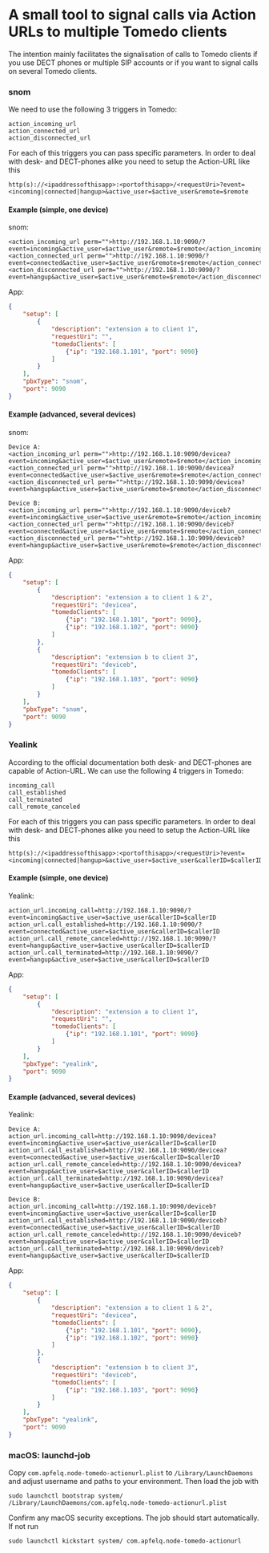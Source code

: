 # A small tool to signal calls via Action URLs to multiple Tomedo clients

The intention mainly facilitates the signalisation of calls to Tomedo clients if you use DECT phones or multiple SIP accounts or if you want to signal calls on several Tomedo clients.

### snom

We need to use the following 3 triggers in Tomedo:

```
action_incoming_url
action_connected_url
action_disconnected_url
```

For each of this triggers you can pass specific parameters. In order to deal with desk- and DECT-phones alike you need to setup the Action-URL like this

```
http(s)://<ipaddressofthisapp>:<portofthisapp>/<requestUri>?event=<incoming|connected|hangup>&active_user=$active_user&remote=$remote
```

#### Example (simple, one device)

snom:

```
<action_incoming_url perm="">http://192.168.1.10:9090/?event=incoming&active_user=$active_user&remote=$remote</action_incoming_url>
<action_connected_url perm="">http://192.168.1.10:9090/?event=connected&active_user=$active_user&remote=$remote</action_connected_url>
<action_disconnected_url perm="">http://192.168.1.10:9090/?event=hangup&active_user=$active_user&remote=$remote</action_disconnected_url>
```

App:

```json
{
    "setup": [
        {
            "description": "extension a to client 1",
            "requestUri": "",
            "tomedoClients": [
                {"ip": "192.168.1.101", "port": 9090}
            ]
        }
    ],
    "pbxType": "snom",
    "port": 9090
}
```

#### Example (advanced, several devices)

snom:

```
Device A:
<action_incoming_url perm="">http://192.168.1.10:9090/devicea?event=incoming&active_user=$active_user&remote=$remote</action_incoming_url>
<action_connected_url perm="">http://192.168.1.10:9090/devicea?event=connected&active_user=$active_user&remote=$remote</action_connected_url>
<action_disconnected_url perm="">http://192.168.1.10:9090/devicea?event=hangup&active_user=$active_user&remote=$remote</action_disconnected_url>

Device B:
<action_incoming_url perm="">http://192.168.1.10:9090/deviceb?event=incoming&active_user=$active_user&remote=$remote</action_incoming_url>
<action_connected_url perm="">http://192.168.1.10:9090/deviceb?event=connected&active_user=$active_user&remote=$remote</action_connected_url>
<action_disconnected_url perm="">http://192.168.1.10:9090/deviceb?event=hangup&active_user=$active_user&remote=$remote</action_disconnected_url>
```

App:

```json
{
    "setup": [
        {
            "description": "extension a to client 1 & 2",
            "requestUri": "devicea",
            "tomedoClients": [
                {"ip": "192.168.1.101", "port": 9090},
                {"ip": "192.168.1.102", "port": 9090}
            ]
        },
        {
            "description": "extension b to client 3",
            "requestUri": "deviceb",
            "tomedoClients": [
                {"ip": "192.168.1.103", "port": 9090}
            ]
        }
    ],
    "pbxType": "snom",
    "port": 9090
}
```

### Yealink

According to the official documentation both desk- and DECT-phones are capable of Action-URL. We can use the following 4 triggers in Tomedo:

```
incoming_call
call_established
call_terminated
call_remote_canceled
```

For each of this triggers you can pass specific parameters. In order to deal with desk- and DECT-phones alike you need to setup the Action-URL like this

```
http(s)://<ipaddressofthisapp>:<portofthisapp>/<requestUri>?event=<incoming|connected|hangup>&active_user=$active_user&callerID=$callerID
```

#### Example (simple, one device)

Yealink:

```
action_url.incoming_call=http://192.168.1.10:9090/?event=incoming&active_user=$active_user&callerID=$callerID
action_url.call_established=http://192.168.1.10:9090/?event=connected&active_user=$active_user&callerID=$callerID
action_url.call_remote_canceled=http://192.168.1.10:9090/?event=hangup&active_user=$active_user&callerID=$callerID
action_url.call_terminated=http://192.168.1.10:9090/?event=hangup&active_user=$active_user&callerID=$callerID
```

App:

```json
{
    "setup": [
        {
            "description": "extension a to client 1",
            "requestUri": "",
            "tomedoClients": [
                {"ip": "192.168.1.101", "port": 9090}
            ]
        }
    ],
    "pbxType": "yealink",
    "port": 9090
}
```

#### Example (advanced, several devices)

Yealink:

```
Device A:
action_url.incoming_call=http://192.168.1.10:9090/devicea?event=incoming&active_user=$active_user&callerID=$callerID
action_url.call_established=http://192.168.1.10:9090/devicea?event=connected&active_user=$active_user&callerID=$callerID
action_url.call_remote_canceled=http://192.168.1.10:9090/devicea?event=hangup&active_user=$active_user&callerID=$callerID
action_url.call_terminated=http://192.168.1.10:9090/devicea?event=hangup&active_user=$active_user&callerID=$callerID

Device B:
action_url.incoming_call=http://192.168.1.10:9090/deviceb?event=incoming&active_user=$active_user&callerID=$callerID
action_url.call_established=http://192.168.1.10:9090/deviceb?event=connected&active_user=$active_user&callerID=$callerID
action_url.call_remote_canceled=http://192.168.1.10:9090/deviceb?event=hangup&active_user=$active_user&callerID=$callerID
action_url.call_terminated=http://192.168.1.10:9090/deviceb?event=hangup&active_user=$active_user&callerID=$callerID
```

App:

```json
{
    "setup": [
        {
            "description": "extension a to client 1 & 2",
            "requestUri": "devicea",
            "tomedoClients": [
                {"ip": "192.168.1.101", "port": 9090},
                {"ip": "192.168.1.102", "port": 9090}
            ]
        },
        {
            "description": "extension b to client 3",
            "requestUri": "deviceb",
            "tomedoClients": [
                {"ip": "192.168.1.103", "port": 9090}
            ]
        }
    ],
    "pbxType": "yealink",
    "port": 9090
}
```

### macOS: launchd-job

Copy `com.apfelq.node-tomedo-actionurl.plist` to `/Library/LaunchDaemons` and adjust username and paths to your environment. Then load the job with

```
sudo launchctl bootstrap system/ /Library/LaunchDaemons/com.apfelq.node-tomedo-actionurl.plist
```

Confirm any macOS security exceptions. The job should start automatically. If not run

```
sudo launchctl kickstart system/ com.apfelq.node-tomedo-actionurl
```
